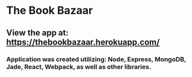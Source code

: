 # The Book Bazaar
## View the app at: https://thebookbazaar.herokuapp.com/
### Application was created utilizing: Node, Express, MongoDB, Jade, React, Webpack, as well as other libraries. 